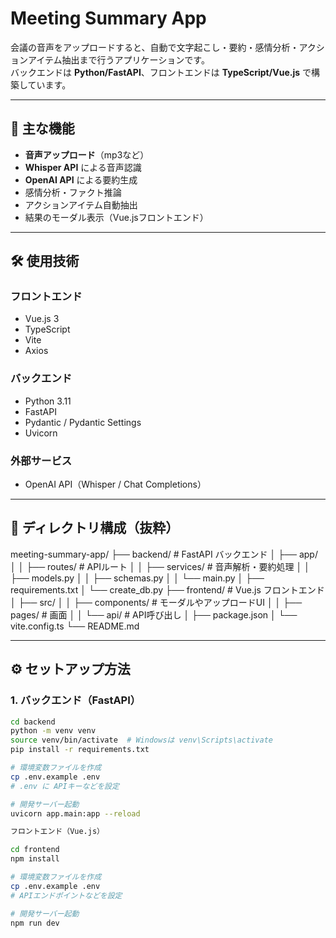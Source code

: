 # Meeting Summary App

会議の音声をアップロードすると、自動で文字起こし・要約・感情分析・アクションアイテム抽出まで行うアプリケーションです。  
バックエンドは **Python/FastAPI**、フロントエンドは **TypeScript/Vue.js** で構築しています。

---

## 🚀 主な機能

- **音声アップロード**（mp3など）
- **Whisper API** による音声認識
- **OpenAI API** による要約生成
- 感情分析・ファクト推論
- アクションアイテム自動抽出
- 結果のモーダル表示（Vue.jsフロントエンド）

---

## 🛠 使用技術

### フロントエンド
- Vue.js 3
- TypeScript
- Vite
- Axios

### バックエンド
- Python 3.11
- FastAPI
- Pydantic / Pydantic Settings
- Uvicorn

### 外部サービス
- OpenAI API（Whisper / Chat Completions）

---

## 📂 ディレクトリ構成（抜粋）
meeting-summary-app/
├── backend/ # FastAPI バックエンド
│ ├── app/
│ │ ├── routes/ # APIルート
│ │ ├── services/ # 音声解析・要約処理
│ │ ├── models.py
│ │ ├── schemas.py
│ │ └── main.py
│ ├── requirements.txt
│ └── create_db.py
├── frontend/ # Vue.js フロントエンド
│ ├── src/
│ │ ├── components/ # モーダルやアップロードUI
│ │ ├── pages/ # 画面
│ │ └── api/ # API呼び出し
│ ├── package.json
│ └── vite.config.ts
└── README.md

---

## ⚙️ セットアップ方法

### 1. バックエンド（FastAPI）
```bash
cd backend
python -m venv venv
source venv/bin/activate  # Windowsは venv\Scripts\activate
pip install -r requirements.txt

# 環境変数ファイルを作成
cp .env.example .env
# .env に APIキーなどを設定

# 開発サーバー起動
uvicorn app.main:app --reload

フロントエンド（Vue.js）

cd frontend
npm install

# 環境変数ファイルを作成
cp .env.example .env
# APIエンドポイントなどを設定

# 開発サーバー起動
npm run dev
